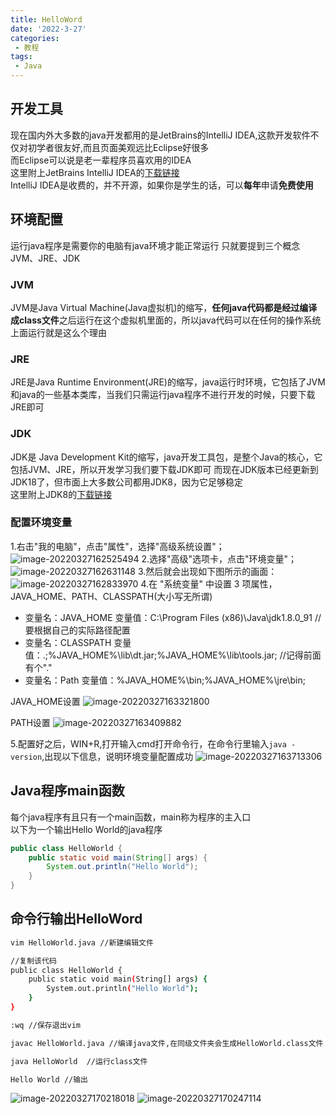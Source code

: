 ```yaml
---
title: HelloWord
date: '2022-3-27'
categories:
 - 教程
tags:
 - Java
---
```


## 开发工具
现在国内外大多数的java开发都用的是JetBrains的IntelliJ IDEA,这款开发软件不仅对初学者很友好,而且页面美观远比Eclipse好很多<br>
而Eclipse可以说是老一辈程序员喜欢用的IDEA<br>
这里附上JetBrains IntelliJ IDEA的[下载链接](https://www.jetbrains.com/zh-cn/idea/download/#section=windows)<br>
IntelliJ IDEA是收费的，并不开源，如果你是学生的话，可以**每年**申请**免费使用**

## 环境配置
运行java程序是需要你的电脑有java环境才能正常运行
只就要提到三个概念JVM、JRE、JDK
### JVM
JVM是Java Virtual Machine(Java虚拟机)的缩写，**任何java代码都是经过编译成class文件**之后运行在这个虚拟机里面的，所以java代码可以在任何的操作系统上面运行就是这么个理由

### JRE
JRE是Java Runtime Environment(JRE)的缩写，java运行时环境，它包括了JVM和java的一些基本类库，当我们只需运行java程序不进行开发的时候，只要下载JRE即可

### JDK
JDK是 Java Development Kit的缩写，java开发工具包，是整个Java的核心，它包括JVM、JRE，所以开发学习我们要下载JDK即可
而现在JDK版本已经更新到JDK18了，但市面上大多数公司都用JDK8，因为它足够稳定<br>
这里附上JDK8的[下载链接](https://www.oracle.com/cn/java/technologies/javase/javase8-archive-downloads.html)

### 配置环境变量
1.右击"我的电脑"，点击"属性"，选择"高级系统设置"；
<img src="https://workdomain.cloud/picgo/image-20220327162525494.png" alt="image-20220327162525494" />
2.选择"高级"选项卡，点击"环境变量"；
![image-20220327162631148](https://workdomain.cloud/picgo/image-20220327162631148.png)
3.然后就会出现如下图所示的画面：
![image-20220327162833970](https://workdomain.cloud/picgo/image-20220327162833970.png)
4.在 "系统变量" 中设置 3 项属性，JAVA_HOME、PATH、CLASSPATH(大小写无所谓)
- 变量名：JAVA_HOME 变量值：C:\Program Files (x86)\Java\jdk1.8.0_91      //要根据自己的实际路径配置
- 变量名：CLASSPATH 变量值：.;%JAVA_HOME%\lib\dt.jar;%JAVA_HOME%\lib\tools.jar;      //记得前面有个"."
- 变量名：Path 变量值：%JAVA_HOME%\bin;%JAVA_HOME%\jre\bin;

JAVA_HOME设置
![image-20220327163321800](https://workdomain.cloud/picgo/image-20220327163321800.png)

PATH设置
![image-20220327163409882](https://workdomain.cloud/picgo/image-20220327163409882.png)

5.配置好之后，WIN+R,打开输入cmd打开命令行，在命令行里输入`java -version`,出现以下信息，说明环境变量配置成功
![image-20220327163713306](https://workdomain.cloud/picgo/image-20220327163713306.png)

## Java程序main函数
每个java程序有且只有一个main函数，main称为程序的主入口<br>
以下为一个输出Hello World的java程序
```java
public class HelloWorld {
    public static void main(String[] args) {
        System.out.println("Hello World");
    }
}
```

## 命令行输出HelloWord
```sh
vim HelloWorld.java //新建编辑文件

//复制该代码
public class HelloWorld {
    public static void main(String[] args) {
        System.out.println("Hello World");
    }
}

:wq //保存退出vim

javac HelloWorld.java //编译java文件,在同级文件夹会生成HelloWorld.class文件

java HelloWorld  //运行class文件

Hello World //输出
```
![image-20220327170218018](https://workdomain.cloud/picgo/image-20220327170218018.png)
![image-20220327170247114](https://workdomain.cloud/picgo/image-20220327170247114.png)





